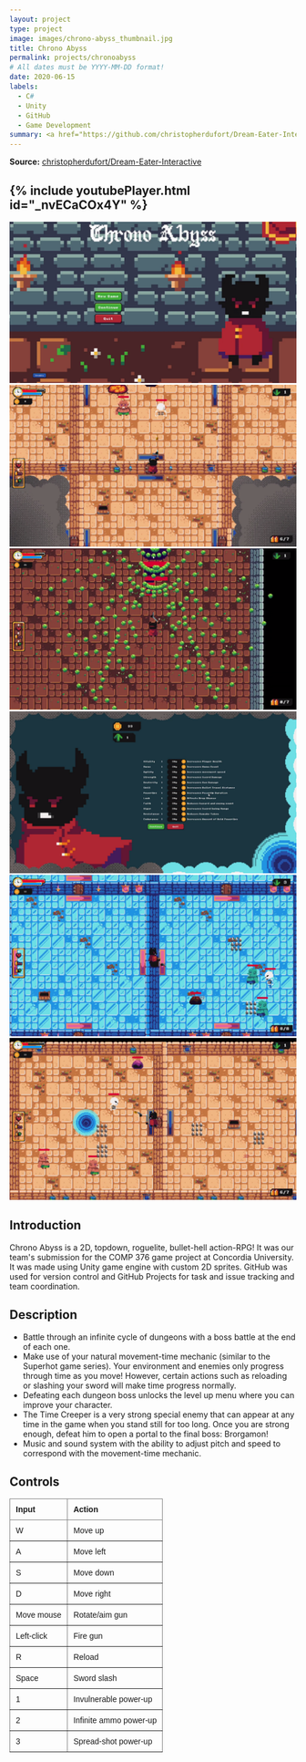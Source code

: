 ```yaml
---
layout: project
type: project
image: images/chrono-abyss_thumbnail.jpg
title: Chrono Abyss
permalink: projects/chronoabyss
# All dates must be YYYY-MM-DD format!
date: 2020-06-15
labels:
  - C#
  - Unity
  - GitHub
  - Game Development
summary: <a href="https://github.com/christopherdufort/Dream-Eater-Interactive"><i class="large github icon"></i></a><a href="https://www.youtube.com/watch?v=_nvECaCOx4Y"><i class="large youtube icon "></i></a>A 2D top-down action-RPG with a movement-based time mechanic and endless dungeons.
---
```

**Source:** <a href="https://github.com/christopherdufort/Dream-Eater-Interactive"><i class="large github icon"></i>christopherdufort/Dream-Eater-Interactive</a>  
  
{% include youtubePlayer.html id="_nvECaCOx4Y" %}  
--- 
<div class="ui medium rounded images">
  <img class="ui image" src="../images/chrono/chrono1.png">
  <img class="ui image" src="../images/chrono/chrono2.png">
  <img class="ui image" src="../images/chrono/chrono3.png">
  <img class="ui image" src="../images/chrono/chrono4.png">
  <img class="ui image" src="../images/chrono/chrono5.png">
   <img class="ui image" src="../images/chrono/chrono6.png">
</div>

## Introduction
Chrono Abyss is a 2D, topdown, roguelite, bullet-hell action-RPG! It was our team's submission for the COMP 376 game project at Concordia University. It was made using Unity game engine with custom 2D sprites. GitHub was used for version control and GitHub Projects for task and issue tracking and team coordination.

## Description
* Battle through an infinite cycle of dungeons with a boss battle at the end of each one. 
* Make use of your natural movement-time mechanic (similar to the Superhot game series). Your environment and enemies only progress through time as you move! However, certain actions such as reloading or slashing your sword will make time progress normally.  
* Defeating each dungeon boss unlocks the level up menu where you can improve your character. 
* The Time Creeper is a very strong special enemy that can appear at any time in the game when you stand still for too long. Once you are strong enough, defeat him to open a portal to the final boss: Brorgamon!
* Music and sound system with the ability to adjust pitch and speed to correspond with the movement-time mechanic. 

## Controls
<style type="text/css">
.tg  {border-collapse:collapse;border-spacing:0;}
.tg td{border-color:black;border-style:solid;border-width:1px;font-family:Arial, sans-serif;font-size:14px;
  overflow:hidden;padding:10px 10px;word-break:normal;}
.tg th{border-color:black;border-style:solid;border-width:1px;font-family:Arial, sans-serif;font-size:14px;
  font-weight:normal;overflow:hidden;padding:10px 10px;word-break:normal;}
.tg .tg-fymr{border-color:inherit;font-weight:bold;text-align:left;vertical-align:top}
.tg .tg-0pky{border-color:inherit;text-align:left;vertical-align:top}
</style>
<table class="tg">
<thead>
  <tr>
    <th class="tg-fymr">Input</th>
    <th class="tg-fymr">Action</th>
  </tr>
</thead>
<tbody>
  <tr>
    <td class="tg-0pky">W</td>
    <td class="tg-0pky">Move up</td>
  </tr>
  <tr>
    <td class="tg-0pky">A</td>
    <td class="tg-0pky">Move left</td>
  </tr>
  <tr>
    <td class="tg-0pky">S</td>
    <td class="tg-0pky">Move down</td>
  </tr>
  <tr>
    <td class="tg-0pky">D</td>
    <td class="tg-0pky">Move right</td>
  </tr>
  <tr>
    <td class="tg-0pky">Move mouse</td>
    <td class="tg-0pky">Rotate/aim gun</td>
  </tr>
  <tr>
    <td class="tg-0pky">Left-click</td>
    <td class="tg-0pky">Fire gun</td>
  </tr>
  <tr>
    <td class="tg-0pky">R</td>
    <td class="tg-0pky">Reload</td>
  </tr>
  <tr>
    <td class="tg-0pky">Space</td>
    <td class="tg-0pky">Sword slash</td>
  </tr>
  <tr>
    <td class="tg-0pky">1</td>
    <td class="tg-0pky">Invulnerable power-up</td>
  </tr>
  <tr>
    <td class="tg-0pky">2</td>
    <td class="tg-0pky">Infinite ammo power-up</td>
  </tr>
  <tr>
    <td class="tg-0pky">3</td>
    <td class="tg-0pky">Spread-shot power-up</td>
  </tr>
</tbody>
</table>